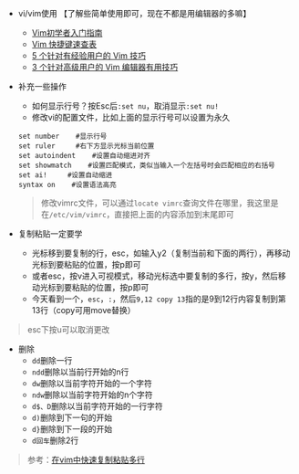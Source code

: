 - vi/vim使用 【了解些简单使用即可，现在不都是用编辑器的多嘛】
    - [Vim初学者入门指南](https://linux.cn/article-8143-1.html)
    - [Vim 快捷键速查表](https://linux.cn/article-8144-1.html)
    - [5 个针对有经验用户的 Vim 技巧](https://linux.cn/article-8148-1.html)
    - [3 个针对高级用户的 Vim 编辑器有用技巧](https://linux.cn/article-8149-1.html)
- 补充一些操作
    - 如何显示行号？按Esc后`:set nu`，取消显示`:set nu!`
    - 修改vi的配置文件，比如上面的显示行号可以设置为永久
     ```
     set number    #显示行号
     set ruler	   #右下方显示光标当前位置
     set autoindent    #设置自动缩进对齐
     set showmatch    #设置匹配模式，类似当输入一个左括号时会匹配相应的右括号 
     set ai!     #设置自动缩进
     syntax on    #设置语法高亮
     ```
     > 修改vimrc文件，可以通过`locate vimrc`查询文件在哪里，我这里是在`/etc/vim/vimrc`，直接把上面的内容添加到末尾即可

- 复制粘贴一定要学
    - 光标移到要复制的行，esc，如输入y2（复制当前和下面的两行），再移动光标到要粘贴的位置，按p即可
    - 或者esc，按v进入可视模式，移动光标选中要复制的多行，按y，然后移动光标到要粘贴的位置，按p即可
    - 今天看到一个，`esc`，`:`，然后`9,12 copy 13`指的是9到12行内容复制到第13行（copy可用move替换）
> esc下按u可以取消更改

- 删除
  - `dd`删除一行
  - `ndd`删除以当前行开始的n行
  - `dw`删除以当前字符开始的一个字符
  - `ndw`删除以当前字符开始的n个字符
  - `d$、D`删除以当前字符开始的一行字符
  - `d)`删除到下一句的开始
  - `d}`删除到下一段的开始
  - `d回车`删除2行

> 参考：[在vim中快速复制粘贴多行](https://www.cnblogs.com/MMLoveMeMM/articles/3707287.html)